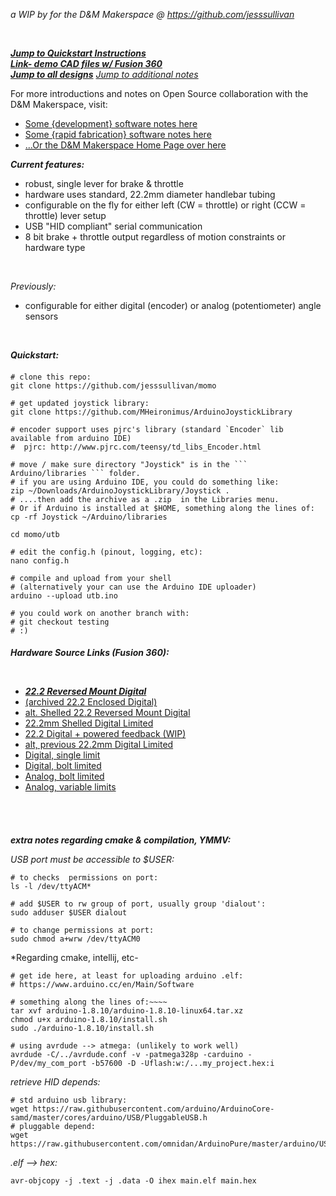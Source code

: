 # 

<br>
        
*a WIP by for the D&M Makerspace @ https://github.com/jesssullivan*
        
<br>

[***Jump to Quickstart Instructions***](#quickstart)  
[***Link- demo CAD files w/ Fusion 360***](https://myhub.autodesk360.com/ue2819a04/shares/public/SH56a43QTfd62c1cd9685adc521b7499dd97) <br>
[***Jump to all designs***](#drawings)
[*Jump to additional notes*](#notes)
<br>

For more introductions and notes on Open Source collaboration with the D&M Makerspace, visit:       
- [Some {development} software notes here](https://github.com/PSU-HC/home-wiki/wiki/Developer-Student-Software)
- [Some {rapid fabrication} software notes here](https://github.com/PSU-HC/home-wiki/wiki/CAD-CAM-Student-Software)
- [...Or the D&M Makerspace Home Page over here](https://makerspace.plymouthcreate.net/)
 
 
***Current features:***           
        
- robust, single lever for brake & throttle     
- hardware uses standard, 22.2mm diameter handlebar tubing  
- configurable on the fly for either left (CW = throttle) or right (CCW = throttle) lever setup    
- USB "HID compliant" serial communication  
- 8 bit brake + throttle output regardless of motion constraints or hardware type       

<br>
    
*Previously:*
- configurable for either digital (encoder) or analog (potentiometer) angle sensors

<br>     

***Quickstart:***   <br>

<h4 id="quickstart"> </h4>     

```shell script
# clone this repo:
git clone https://github.com/jesssullivan/momo 

# get updated joystick library:
git clone https://github.com/MHeironimus/ArduinoJoystickLibrary 

# encoder support uses pjrc's library (standard `Encoder` lib available from arduino IDE)
#  pjrc: http://www.pjrc.com/teensy/td_libs_Encoder.html

# move / make sure directory "Joystick" is in the ``` Arduino/libraries ``` folder.  
# if you are using Arduino IDE, you could do something like:
zip ~/Downloads/ArduinoJoystickLibrary/Joystick .
# ....then add the archive as a .zip  in the Libraries menu.  
# Or if Arduino is installed at $HOME, something along the lines of:
cp -rf Joystick ~/Arduino/libraries 

cd momo/utb

# edit the config.h (pinout, logging, etc):
nano config.h

# compile and upload from your shell
# (alternatively your can use the Arduino IDE uploader)
arduino --upload utb.ino

# you could work on another branch with:
# git checkout testing
# :)
```
    
<h4 id="drawings"> </h4>     

***Hardware Source Links (Fusion 360):***

<br>
 
- ***[22.2 Reversed Mount Digital](https://a360.co/32xEzMR)***
- [(archived 22.2 Enclosed Digital)](https://a360.co/2PidrMl)
- [alt. Shelled 22.2 Reversed Mount Digital](https://a360.co/2VeH4Sv)
- [22.2mm Shelled Digital Limited](https://a360.co/39VZawA)
- [22.2 Digital + powered feedback (WIP)](https://a360.co/2P3snh5)
- [alt, previous 22.2mm Digital Limited](https://a360.co/2vDDMxk)
- [Digital, single limit](https://myhub.autodesk360.com/ue2819a04/shares/public/SH56a43QTfd62c1cd968133e296ee005ddd1)
- [Digital, bolt limited](https://myhub.autodesk360.com/ue2819a04/shares/public/SH56a43QTfd62c1cd9682a1ff9148d0f03e5)
- [Analog, bolt limited](https://a360.co/2Rb2a1w)
- [Analog, variable limits](https://a360.co/30D7Ft9)

<br>
<br>
        
        
<h4 id="notes"> </h4>     

***extra notes regarding cmake & compilation, YMMV:***     
    
*USB port must be accessible to $USER:*
```
# to checks  permissions on port:
ls -l /dev/ttyACM*

# add $USER to rw group of port, usually group 'dialout':
sudo adduser $USER dialout

# to change permissions at port:
sudo chmod a+wrw /dev/ttyACM0
```
    
*Regarding cmake, intellij, etc-
    
```shell script
# get ide here, at least for uploading arduino .elf:
# https://www.arduino.cc/en/Main/Software

# something along the lines of:~~~~
tar xvf arduino-1.8.10/arduino-1.8.10-linux64.tar.xz 
chmod u+x arduino-1.8.10/install.sh
sudo ./arduino-1.8.10/install.sh

# using avrdude --> atmega: (unlikely to work well)
avrdude -C/../avrdude.conf -v -patmega328p -carduino -P/dev/my_com_port -b57600 -D -Uflash:w:/...my_project.hex:i
``` 
    
*retrieve HID depends:*
```shell script
# std arduino usb library:
wget https://raw.githubusercontent.com/arduino/ArduinoCore-samd/master/cores/arduino/USB/PluggableUSB.h
# pluggable depend:
wget https://raw.githubusercontent.com/omnidan/ArduinoPure/master/arduino/USBAPI.h
```
    
*.elf --> hex:*
``` shell script
avr-objcopy -j .text -j .data -O ihex main.elf main.hex
```     
